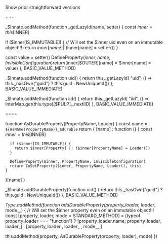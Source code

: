 Show prior straightforward versions

===

_$Innate.addMethod(function _getLazyId(name, setter) {
  const $inner = this[$INNER]

  if ($inner[IS_IMMUTABLE]) {
    // Will set the $inner uid even on an immutable object!!!
    return $inner[name] || ($inner[name] = setter())
  }

  const value = setter()
  DefineProperty($inner, name, InvisibleConfiguration)
  return ($inner[$OUTER][name] = $inner[name] = value)
}, BASIC_VALUE_METHOD)

_$Innate.addMethod(function uid() {
  return this._getLazyId(
    "uid", () => this._hasOwn("guid") ? this.guid : NewUniqueId())
}, BASIC_VALUE_IMMEDIATE)

_$Innate.addMethod(function iid() {
  return this._getLazyId(
    "iid", () => InterMap.get(this.type)[$PULP]._nextIID)
}, BASIC_VALUE_IMMEDIATE)


====

function AsDurableProperty(PropertyName, Loader) {
  const name = `${AsName(PropertyName)}_$durable`
  return {
    [name] : function () {
      const $inner = this[$INNER]

      if ($inner[IS_IMMUTABLE]) {
        return $inner[Property] || ($inner[PropertyName] = Loader())
      }

      DefineProperty($inner, PropertyName, InvisibleConfiguration)
      return InSetProperty($inner, PropertyName, Loader(), this)
    }
  }[name]
}

_$Innate.addDurableProperty(function uid() {
  return this._hasOwn("guid") ? this.guid : NewUniqueId())
}, BASIC_VALUE_METHOD)


_Type.addMethod(function addDurableProperty(property_loader, loader_, mode__) {
  // Will set the $inner property even on an immutable object!!!
  const [property, loader, mode = STANDARD_METHOD] =
    (typeof property_loader === "function") ?
      [property_loader.name, property_loader, loader_] :
      [property_loader     , loader_        , mode__ ]

  this.addMethod(property, AsDurableProperty(property, loader), mode)
})
